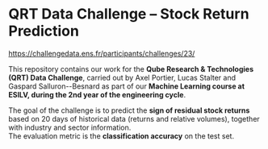 # QRT Data Challenge – Stock Return Prediction

https://challengedata.ens.fr/participants/challenges/23/

This repository contains our work for the **Qube Research & Technologies (QRT) Data Challenge**, carried out by Axel Portier, Lucas Stalter and Gaspard Salluron--Besnard as part of our **Machine Learning course at ESILV, during the 2nd year of the engineering cycle**.

The goal of the challenge is to predict the **sign of residual stock returns** based on 20 days of historical data (returns and relative volumes), together with industry and sector information.  
The evaluation metric is the **classification accuracy** on the test set.
